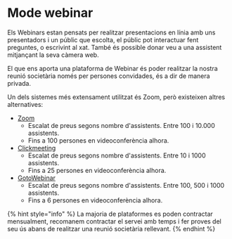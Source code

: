 # Mode webinar

Els Webinars estan pensats per realitzar presentacions en línia amb uns presentadors i un públic que escolta, el públic pot interactuar fent preguntes, o escrivint al xat. També és possible donar veu a una assistent mitjançant la seva càmera web.

El que ens aporta una plataforma de Webinar és poder realitzar la nostra reunió societària només per persones convidades, és a dir de manera privada.

Un dels sistemes més extensament utilitzat és Zoom, però existeixen altres alternatives:

* [Zoom](https://zoom.us/buy?plan=pro&from=webinar)
  * Escalat de preus segons nombre d'assistents. Entre 100 i 10.000 assistents.
  * Fins a 100 persones en videoconferència alhora.
* [Clickmeeting](https://clickmeeting.com/pricing)
  * Escalat de preus segons nombre d'assistents. Entre 10 i 1000 assistents.
  * Fins a 25 persones en videoconferència alhora.
* [GotoWebinar](https://www.gotomeeting.com/es-es/webinar/pricing)
  * Escalat de preus segons nombre d'assistents. Entre 100, 500 i 1000 assistents.
  * Fins a 6 persones en videoconferència alhora.

{% hint style="info" %}
La majoria de plataformes es poden contractar mensualment, recomanem contractar el servei amb temps i fer proves del seu ús abans de realitzar una reunió societària rellevant.
{% endhint %}

